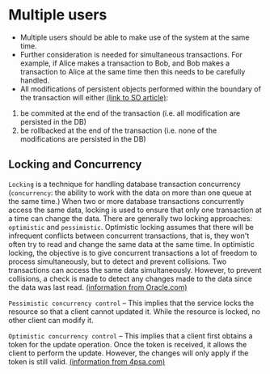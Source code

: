 # Multiple users
- Multiple users should be able to make use of the system at the same time.
- Further consideration is needed for simultaneous transactions. For example, if Alice makes a transaction to Bob, and Bob makes a transaction to Alice at the same time then this needs to be carefully handled.
- All modifications of persistent objects performed within the boundary of the transaction will either [(link to SO article)](https://stackoverflow.com/questions/34832758/how-to-handle-transactions-with-concurrency-access-in-spring):
1. be commited at the end of the transaction (i.e. all modification are persisted in the DB)
1. be rollbacked at the end of the transaction (i.e. none of the modifications are persisted in the DB)

## Locking and Concurrency
`Locking` is a technique for handling database transaction concurrency (`concurrency`: the ability to work with the data on more than one queue at the same time.) When two or more database transactions concurrently access the same data, locking is used to ensure that only one transaction at a time can change the data.
There are generally two locking approaches: `optimistic` and `pessimistic`. Optimistic locking assumes that there
will be infrequent conflicts between concurrent transactions, that is, they won't often try to read and change the
same data at the same time. In optimistic locking, the objective is to give concurrent transactions a lot of freedom to process simultaneously, but to detect and prevent collisions. Two transactions can access
the same data simultaneously. However, to prevent collisions, a check is made to detect any changes made to the data since the data was last read.
[(information from Oracle.com)](https://blogs.oracle.com/enterprisetechtips/locking-and-concurrency-in-java-persistence-20)

`Pessimistic concurrency control` – This implies that the service locks the resource so that a client cannot updated it. While the resource is locked, no other client can modify it.

`Optimistic concurrency control` – This implies that a client first obtains a token for the update operation. Once the token is received, it allows the client to perform the update. However, the changes will only apply if the token is still valid.
[(information from 4psa.com)](https://blog.4psa.com/rest-best-practices-managing-concurrent-updates/)
